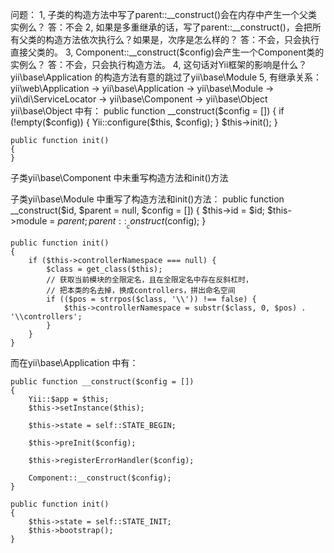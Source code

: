 问题：
1, 子类的构造方法中写了parent::__construct()会在内存中产生一个父类实例么？
答：不会
2, 如果是多重继承的话，写了parent::__construct()，会把所有父类的构造方法依次执行么？如果是，次序是怎么样的？
答：不会，只会执行直接父类的。
3, Component::__construct($config)会产生一个Component类的实例么？
答：不会，只会执行构造方法。
4, 这句话对Yii框架的影响是什么？
yii\base\Application 的构造方法有意的跳过了yii\base\Module 
5, 有继承关系：yii\web\Application -> yii\base\Application -> yii\base\Module -> yii\di\ServiceLocator -> yii\base\Component -> yii\base\Object 
yii\base\Object 中有：
    public function __construct($config = [])
    {
        if (!empty($config)) {
            Yii::configure($this, $config);
        }
        $this->init();
    }

    public function init()
    {
    }

子类yii\base\Component 中未重写构造方法和init()方法

子类yii\base\Module 中重写了构造方法和init()方法：
    public function __construct($id, $parent = null, $config = [])
    {
        $this->id = $id;
        $this->module = $parent;
        parent::__construct($config);
    }

    public function init()
    {
        if ($this->controllerNamespace === null) {
            $class = get_class($this);
            // 获取当前模块的全限定名，且在全限定名中存在反斜杠时，
            // 把本类的名去掉，换成controllers，拼出命名空间
            if (($pos = strrpos($class, '\\')) !== false) {
                $this->controllerNamespace = substr($class, 0, $pos) . '\\controllers';
            }
        }
    }

而在yii\base\Application 中有：

    public function __construct($config = [])
    {
        Yii::$app = $this;
        $this->setInstance($this);

        $this->state = self::STATE_BEGIN;

        $this->preInit($config);

        $this->registerErrorHandler($config);

        Component::__construct($config);
    }

    public function init()
    {
        $this->state = self::STATE_INIT;
        $this->bootstrap();
    }